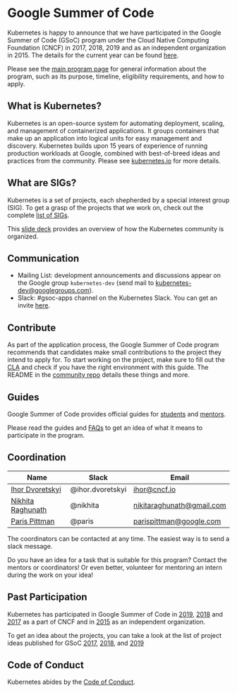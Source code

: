 # Google Summer of Code

Kubernetes is happy to announce that we have participated in the Google Summer of Code (GSoC) program
under the Cloud Native Computing Foundation (CNCF) in 2017, 2018, 2019 and as an independent organization
in 2015. The details for the current year can be found [here](https://github.com/cncf/mentoring).

Please see the [main program page](https://summerofcode.withgoogle.com/) for general information about the program,
such as its purpose, timeline, eligibility requirements, and how to apply.

## What is Kubernetes?

Kubernetes is an open-source system for automating deployment, scaling, and management of containerized applications.
It groups containers that make up an application into logical units for easy management and discovery.
Kubernetes builds upon 15 years of experience of running production workloads at Google, combined with best-of-breed ideas and practices from the community.
Please see [kubernetes.io](https://kubernetes.io/) for more details.

## What are SIGs?

Kubernetes is a set of projects, each shepherded by a special interest group (SIG).
To get a grasp of the projects that we work on, check out the complete [list of SIGs](/sig-list.md).

This [slide deck](https://docs.google.com/presentation/d/1JqcALpsg07eH665ZXQrIvOcin6SzzsIUjMRRVivrZMg) provides an overview of how the Kubernetes community is organized.

## Communication

- Mailing List: development announcements and discussions appear on the Google group `kubernetes-dev` (send mail to kubernetes-dev@googlegroups.com).
- Slack: #gsoc-apps channel on the Kubernetes Slack. You can get an invite [here](http://slack.k8s.io/).

## Contribute

As part of the application process, the Google Summer of Code program recommends that candidates make small contributions to the project they intend to apply for.
To start working on the project, make sure to fill out the [CLA](/CLA.md) and check if you have the right environment with this guide.
The README in the [community repo](https://github.com/kubernetes/community) details these things and more.

## Guides

Google Summer of Code provides official guides for [students](https://google.github.io/gsocguides/student/) and [mentors](https://google.github.io/gsocguides/mentor/).

Please read the guides and [FAQs](https://developers.google.com/open-source/gsoc/faq) to get an idea of what it means to participate in the program.

## Coordination

| **Name** | **Slack** | **Email** |
|----------|-----------|-----------|
| [Ihor Dvoretskyi](https://github.com/idvoretskyi) | @ihor.dvoretskyi | ihor@cncf.io               |
| [Nikhita Raghunath](https://github.com/nikhita)   | @nikhita         | nikitaraghunath@gmail.com  |
| [Paris Pittman](https://github.com/parispittman)  | @paris           | parispittman@google.com    |

The coordinators can be contacted at any time. The easiest way is to send a slack message.

Do you have an idea for a task that is suitable for this program? Contact the mentors or coordinators!
Or even better, volunteer for mentoring an intern during the work on your idea!

## Past Participation

Kubernetes has participated in Google Summer of Code in [2019](https://summerofcode.withgoogle.com/archive/2019/organizations/6034778267058176/), [2018](https://summerofcode.withgoogle.com/organizations/6453865516367872/) and [2017](https://summerofcode.withgoogle.com/archive/2017/organizations/6018829461225472/) as a part of CNCF and in [2015](https://www.google-melange.com/archive/gsoc/2015/orgs/kubernetes) as an independent organization.

To get an idea about the projects, you can take a look at the list of project ideas published for GSoC [2017](https://github.com/cncf/mentoring/blob/master/2017.md#kubernetes), [2018](https://github.com/cncf/mentoring/blob/master/2018.md#kubernetes), and [2019](https://github.com/cncf/mentoring/blob/master/2019.md#kubernetes)

## Code of Conduct

Kubernetes abides by the [Code of Conduct](/code-of-conduct.md).
